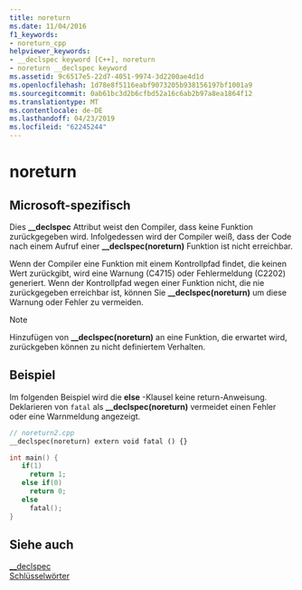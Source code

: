 ```yaml
---
title: noreturn
ms.date: 11/04/2016
f1_keywords:
- noreturn_cpp
helpviewer_keywords:
- __declspec keyword [C++], noreturn
- noreturn __declspec keyword
ms.assetid: 9c6517e5-22d7-4051-9974-3d2200ae4d1d
ms.openlocfilehash: 1d78e8f5116eabf9073205b938156197bf1001a9
ms.sourcegitcommit: 0ab61bc3d2b6cfbd52a16c6ab2b97a8ea1864f12
ms.translationtype: MT
ms.contentlocale: de-DE
ms.lasthandoff: 04/23/2019
ms.locfileid: "62245244"
---
```

# <a name="noreturn"></a>noreturn

## <a name="microsoft-specific"></a>Microsoft-spezifisch

Dies **__declspec** Attribut weist den Compiler, dass keine Funktion zurückgegeben wird. Infolgedessen wird der Compiler weiß, dass der Code nach einem Aufruf einer **__declspec(noreturn)** Funktion ist nicht erreichbar.

Wenn der Compiler eine Funktion mit einem Kontrollpfad findet, die keinen Wert zurückgibt, wird eine Warnung (C4715) oder Fehlermeldung (C2202) generiert. Wenn der Kontrollpfad wegen einer Funktion nicht, die nie zurückgegeben erreichbar ist, können Sie **__declspec(noreturn)** um diese Warnung oder Fehler zu vermeiden.

> [!NOTE]
>  Hinzufügen von **__declspec(noreturn)** an eine Funktion, die erwartet wird, zurückgeben können zu nicht definiertem Verhalten.

## <a name="example"></a>Beispiel

Im folgenden Beispiel wird die **else** -Klausel keine return-Anweisung.  Deklarieren von `fatal` als **__declspec(noreturn)** vermeidet einen Fehler oder eine Warnmeldung angezeigt.

```cpp
// noreturn2.cpp
__declspec(noreturn) extern void fatal () {}

int main() {
   if(1)
     return 1;
   else if(0)
     return 0;
   else
     fatal();
}
```

## <a name="see-also"></a>Siehe auch

[__declspec](../cpp/declspec.md)<br/>
[Schlüsselwörter](../cpp/keywords-cpp.md)